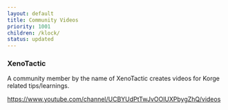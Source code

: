 ```yaml
---
layout: default
title: Community Videos
priority: 1001
children: /klock/
status: updated
---
```


### XenoTactic

A community member by the name of XenoTactic creates videos for Korge related tips/learnings.

https://www.youtube.com/channel/UCBYUdPtTwJvOOlUXPbygZhQ/videos